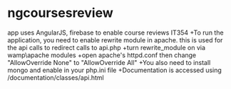 ngcoursesreview
===============

 app uses AngularJS, firebase to enable course reviews IT354
+To run the application, you need to enable rewrite module in apache. this is used for the api calls to redirect calls to api.php
+turn rewrite_module on via wamp\apache modules
+open apache's httpd.conf then change "AllowOverride None" to "AllowOverride All"
+You also need to install mongo and enable in your php.ini file
+Documentation is accessed using /documentation/classes/api.html